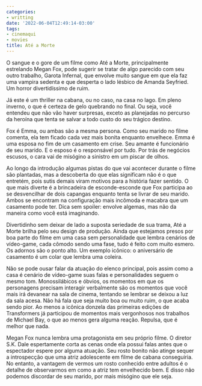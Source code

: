 ```yaml
---
categories:
- writting
date: '2022-06-04T12:49:14-03:00'
tags:
- cinemaqui
- movies
title: Até a Morte
---
```


O sangue e o gore de um filme como Até a Morte, principalmente estrelando Megan Fox, pode sugerir se tratar de algo parecido com seu outro trabalho, Garota Infernal, que envolve muito sangue em que ela faz uma vampira sedenta e que desperta o lado lésbico de Amanda Seyfried. Um horror divertidíssimo de ruim.

Já este é um thriller na cabana, ou no caso, na casa no lago. Em pleno inverno, o que é certeza de gelo quebrando no final. Ou seja, você entendeu que não vão haver surpresas, exceto as planejadas no percurso da heroína que tenta se salvar a todo custo do seu trágico destino.

Fox é Emma, ou ambas são a mesma persona. Como seu marido no filme comenta, ela tem ficado cada vez mais bonita enquanto envelhece. Emma é uma esposa no fim de um casamento em crise. Seu amante é funcionário de seu marido. E o esposo é o responsável por tudo. Por trás de negócios escusos, o cara vai de misógino a sinistro em um piscar de olhos.

Ao longo da introdução algumas pistas do que vai acontecer durante o filme são plantadas, mas a descoberta do que elas significam não é o que entretém, pois sutis demais viram motivos para a história fazer sentido. O que mais diverte é a brincadeira de esconde-esconde que Fox participa ao se desvencilhar de dois capangas enquanto tenta se livrar de seu marido. Ambos se encontram na configuração mais incômoda e macabra que um casamento pode ter. Dica sem spoiler: envolve algemas, mas não da maneira como você está imaginando.

Divertidinho sem deixar de lado a suposta seriedade de sua trama, Até a Morte brilha pelo seu design de produção. Ainda que estejamos presos por boa parte do filme em uma casa sem personalidade que lembra cenários de vídeo-game, cada cômodo sendo uma fase, tudo é feito com muito esmero. Os adornos são o ponto alto. Um exemplo icônico: o aniversário de casamento é um colar que lembra uma coleira.

Não se pode ousar falar da atuação do elenco principal, pois assim como a casa é cenário de vídeo-game suas falas e personalidades seguem o mesmo tom. Monossilábicos e óbvios, os momentos em que os personagens precisam interagir verbalmente são os momentos que você mais irá devanear na sala de cinema, tentando se lembrar se deixou a luz da sala acesa. Não há fala que seja muito boa ou muito ruim, o que acaba sendo pior. Ao menos a icônica donzela das primeiras edições de Transformers já participou de momentos mais vergonhosos nos trabalhos de Michael Bay, o que ao menos gera alguma reação. Repulsa, que é melhor que nada.

Megan Fox nunca lembra uma protagonista em seu próprio filme. O diretor S.K. Dale espertamente corta as cenas onde ela possui falas antes que o espectador espere por alguma atuação. Seu rosto bonito não atinge sequer a introspecção que uma atriz adolescente em filme de cabana conseguiria. No entanto, a vantagem de vermos um rosto conhecido entre adultos é o detalhe de observarmos em como a atriz tem envelhecido bem. E disso não podemos discordar de seu marido, por mais misógino que ele seja.

